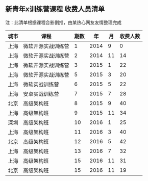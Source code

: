## 新青年x训练营课程 收费人员清单
注：此清单根据课程合影倒推，由某热心网友友情整理完成

| 城市 | 课程 | 期数 | 年 | 月 | 收费人数 |
| ------ | ----- | --------- | ----- | ----- | ---- | 
| 上海 |  微软开源实战训练营 |  1 |  2014 |  9 |  0
| 上海 |  微软开源实战训练营 |  2 |  2014 |  11 |  14
| 上海 |  微软开源实战训练营 |  3 |  2015 |  1 |  22
| 上海 |  微软开源实战训练营 |  5 |  2015 |  3 |  20
| 上海 |  微软实战训练营 |  6 |  2015 |  5 |  22
| 上海 |  安卓实战训练营 |  7 |  2015 |  7 |  28
| 北京 |  高级架构班 |  8 |  2015 |  9 |  40
| 上海 |  高级架构班 |  9 |  2015 |  11 |  34
| 深圳 |  高级架构班 |  10 |  2016 |  1 |  25
| 上海 |  高级架构班 |  11 |  2016 |  3 |  40
| 北京 |  高级架构班 |  12 |  2016 |  5 |  42
| 上海 |  高级架构班 |  13 |  2016 |  7 |  32
| 上海 |  高级架构班 |  15 |  2016 |  11 |  31
| 北京 |  高级架构班 |  15 |  2016 |  11 |  19

